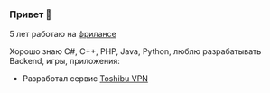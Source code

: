 ### Привет 👋

5 лет работаю на <a href="https://kwork.ru/user/antonrlsw2000">фрилансе</a>

Хорошо знаю C#, C++, PHP, Java, Python, люблю разрабатывать Backend, игры, приложения:
- Разработал сервис <a href="toshibuvpn ru">Toshibu VPN</a>
<!--
**AntonRls/AntonRls** is a ✨ _special_ ✨ repository because its `README.md` (this file) appears on your GitHub profile.

Here are some ideas to get you started:

- 🔭 I’m currently working on ...
- 🌱 I’m currently learning ...
- 👯 I’m looking to collaborate on ...
- 🤔 I’m looking for help with ...
- 💬 Ask me about ...
- 📫 How to reach me: ...
- 😄 Pronouns: ...
- ⚡ Fun fact: ...
-->
